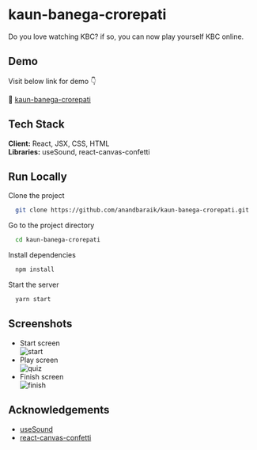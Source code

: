 # kaun-banega-crorepati

Do you love watching KBC? if so, you can now play yourself KBC online.

## Demo

Visit below link for demo 👇

🔗 [kaun-banega-crorepati](https://anandbaraik.github.io/kaun-banega-crorepati/)

## Tech Stack

**Client:** React, JSX, CSS, HTML\
**Libraries:** useSound, react-canvas-confetti

## Run Locally

Clone the project

```bash
  git clone https://github.com/anandbaraik/kaun-banega-crorepati.git
```

Go to the project directory

```bash
  cd kaun-banega-crorepati
```

Install dependencies

```bash
  npm install
```

Start the server

```bash
  yarn start
```

## Screenshots

- Start screen\
  ![start](https://user-images.githubusercontent.com/31516195/153634462-2d630917-a9d0-4f10-9010-7ccb0e58138a.png)
- Play screen\
  ![quiz](https://user-images.githubusercontent.com/31516195/153634659-00ac5e46-89b1-4caf-ada0-528bc133c44f.png)
- Finish screen\
  ![finish](https://user-images.githubusercontent.com/31516195/153634411-e96cae44-b353-4883-b2c6-be83e1e392d6.png)

## Acknowledgements

- [useSound](https://www.npmjs.com/package/use-sound)
- [react-canvas-confetti](https://www.npmjs.com/package/react-canvas-confetti)
